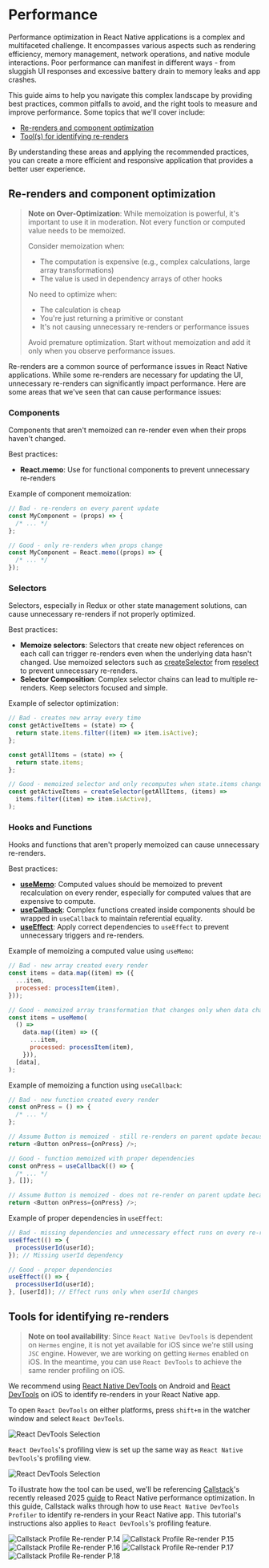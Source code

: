 # Performance

Performance optimization in React Native applications is a complex and multifaceted challenge. It encompasses various aspects such as rendering efficiency, memory management, network operations, and native module interactions. Poor performance can manifest in different ways - from sluggish UI responses and excessive battery drain to memory leaks and app crashes.

This guide aims to help you navigate this complex landscape by providing best practices, common pitfalls to avoid, and the right tools to measure and improve performance. Some topics that we'll cover include:

- [Re-renders and component optimization](#re-renders-and-component-optimization)
- [Tool(s) for identifying re-renders](#tools-for-identifying-re-renders)

By understanding these areas and applying the recommended practices, you can create a more efficient and responsive application that provides a better user experience.

## Re-renders and component optimization

> **Note on Over-Optimization**: While memoization is powerful, it's important to use it in moderation. Not every function or computed value needs to be memoized.
>
> Consider memoization when:
>
> - The computation is expensive (e.g., complex calculations, large array transformations)
> - The value is used in dependency arrays of other hooks
>
> No need to optimize when:
>
> - The calculation is cheap
> - You're just returning a primitive or constant
> - It's not causing unnecessary re-renders or performance issues
>
> Avoid premature optimization. Start without memoization and add it only when you observe performance issues.

Re-renders are a common source of performance issues in React Native applications. While some re-renders are necessary for updating the UI, unnecessary re-renders can significantly impact performance. Here are some areas that we've seen that can cause performance issues:

### Components

Components that aren't memoized can re-render even when their props haven't changed.

Best practices:

- **React.memo**: Use for functional components to prevent unnecessary re-renders

Example of component memoization:

```javascript
// Bad - re-renders on every parent update
const MyComponent = (props) => {
  /* ... */
};

// Good - only re-renders when props change
const MyComponent = React.memo((props) => {
  /* ... */
});
```

### Selectors

Selectors, especially in Redux or other state management solutions, can cause unnecessary re-renders if not properly optimized.

Best practices:

- **Memoize selectors**: Selectors that create new object references on each call can trigger re-renders even when the underlying data hasn't changed. Use memoized selectors such as [createSelector](https://reselect.js.org/api/createSelector) from [reselect](https://github.com/reduxjs/reselect) to prevent unnecessary re-renders.
- **Selector Composition**: Complex selector chains can lead to multiple re-renders. Keep selectors focused and simple.

Example of selector optimization:

```javascript
// Bad - creates new array every time
const getActiveItems = (state) => {
  return state.items.filter((item) => item.isActive);
};

const getAllItems = (state) => {
  return state.items;
};

// Good - memoized selector and only recomputes when state.items changes
const getActiveItems = createSelector(getAllItems, (items) =>
  items.filter((item) => item.isActive),
);
```

### Hooks and Functions

Hooks and functions that aren't properly memoized can cause unnecessary re-renders.

Best practices:

- [**useMemo**](https://react.dev/reference/react/useMemo): Computed values should be memoized to prevent recalculation on every render, especially for computed values that are expensive to compute.
- [**useCallback**](https://react.dev/reference/react/useCallback): Complex functions created inside components should be wrapped in `useCallback` to maintain referential equality.
- [**useEffect**](https://react.dev/reference/react/useEffect): Apply correct dependencies to `useEffect` to prevent unnecessary triggers and re-renders.

Example of memoizing a computed value using `useMemo`:

```javascript
// Bad - new array created every render
const items = data.map((item) => ({
  ...item,
  processed: processItem(item),
}));

// Good - memoized array transformation that changes only when data changes
const items = useMemo(
  () =>
    data.map((item) => ({
      ...item,
      processed: processItem(item),
    })),
  [data],
);
```

Example of memoizing a function using `useCallback`:

```javascript
// Bad - new function created every render
const onPress = () => {
  /* ... */
};

// Assume Button is memoized - still re-renders on parent update because onPress is a new function reference on each render
return <Button onPress={onPress} />;

// Good - function memoized with proper dependencies
const onPress = useCallback(() => {
  /* ... */
}, []);

// Assume Button is memoized - does not re-render on parent update because onPress is a memoized function reference
return <Button onPress={onPress} />;
```

Example of proper dependencies in `useEffect`:

```javascript
// Bad - missing dependencies and unnecessary effect runs on every re-render
useEffect(() => {
  processUserId(userId);
}); // Missing userId dependency

// Good - proper dependencies
useEffect(() => {
  processUserId(userId);
}, [userId]); // Effect runs only when userId changes
```

## Tools for identifying re-renders

> **Note on tool availability**: Since `React Native DevTools` is dependent on `Hermes` engine, it is not yet available for iOS since we're still using `JSC` engine. However, we are working on getting `Hermes` enabled on iOS. In the meantime, you can use `React DevTools` to achieve the same render profiling on iOS.

We recommend using [React Native DevTools](https://reactnative.dev/docs/react-native-devtools) on Android and [React DevTools](https://reactnative.dev/docs/0.76/react-native-devtools#react-profiler) on iOS to identify re-renders in your React Native app.

To open `React DevTools` on either platforms, press `shift+m` in the watcher window and select `React DevTools`.

![React DevTools Selection](../assets/performance-render/react-devtools-selection.jpg)

`React DevTools`'s profiling view is set up the same way as `React Native DevTools`'s profiling view.

![React DevTools Selection](../assets/performance-render/react-devtools-profiling.jpg)

To illustrate how the tool can be used, we'll be referencing [Callstack](https://www.callstack.com/)'s recently released 2025 [guide](https://www.callstack.com/ebooks/the-ultimate-guide-to-react-native-optimization) to React Native performance optimization. In this guide, Callstack walks through how to use `React Native DevTools Profiler` to identify re-renders in your React Native app. This tutorial's instructions also applies to `React DevTools`'s profiling feature.

![Callstack Profile Re-render P.14](../assets/performance-render/callstack-p14.jpg)
![Callstack Profile Re-render P.15](../assets/performance-render/callstack-p15.jpg)
![Callstack Profile Re-render P.16](../assets/performance-render/callstack-p16.jpg)
![Callstack Profile Re-render P.17](../assets/performance-render/callstack-p17.jpg)
![Callstack Profile Re-render P.18](../assets/performance-render/callstack-p18.jpg)
